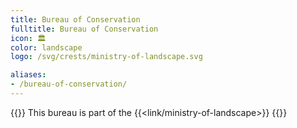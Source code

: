 ```yaml
---
title: Bureau of Conservation
fulltitle: Bureau of Conservation
icon: 🏛️
color: landscape
logo: /svg/crests/ministry-of-landscape.svg

aliases:
- /bureau-of-conservation/
---
```

{{<note series>}}
 This bureau is part of the {{<link/ministry-of-landscape>}}
{{</note>}}